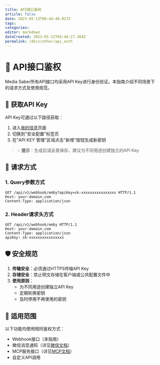 ```yaml
---
title: API接口鉴权
article: false
date: 2023-05-13T08:44:48.027Z
tags:
categories: 
editor: markdown
dateCreated: 2023-05-12T04:46:17.364Z
permalink: /docs/other/api_auth
---
```


# 🔐 API接口鉴权

Media Saber所有API接口均采用API Key进行身份验证。本指南介绍不同场景下的请求方式及使用规范。

## 📌 获取API Key

API Key可通过以下路径获取：
1. 进入[我的信息](/docs/main_page/my_info/)页面
2. 切换到"安全配置"标签页
3. 在"API KEY 管理"区域点击"新增"按钮生成新密钥

> 💡 **提示**：生成后请妥善保存，建议为不同用途创建独立的API Key

## 📡 请求方式

### 1. Query参数方式

```http
GET /api/v1/webhook/emby?apiKey=sk-xxxxxxxxxxxxxxxx HTTP/1.1
Host: your-domain.com
Content-Type: application/json
```

### 2. Header请求头方式

```http
GET /api/v1/webhook/emby HTTP/1.1
Host: your-domain.com
Content-Type: application/json
apiKey: sk-xxxxxxxxxxxxxxxx
```

## 🛡️ 安全规范

1. **传输安全**：必须通过HTTPS传输API Key
2. **存储安全**：禁止明文存储在客户端或公共配置文件中
3. **使用原则**：
   - 为不同用途创建独立API Key
   - 定期轮换密钥
   - 及时停用不再使用的密钥

## 🔁 适用范围

以下功能均使用相同鉴权方式：
- Webhook接口（本指南）
- 微信消息通知（详见[微信文档](/docs/other/weixin)）
- MCP服务接口（详见[MCP文档](/docs/ai/mcp/)）
- 自定义API调用